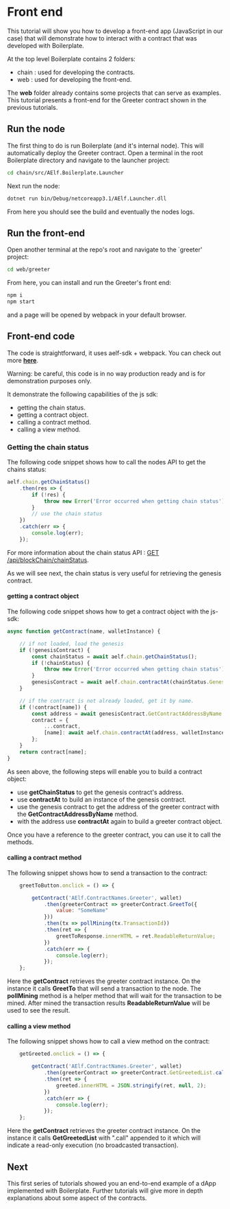 # Front end

This tutorial will show you how to develop a front-end app (JavaScript in our case) that will demonstrate how to interact with a contract that was developed with Boilerplate. 

At the top level Boilerplate contains 2 folders:
- chain : used for developing the contracts.
- web : used for developing the front-end.

The **web** folder already contains some projects that can serve as examples. This tutorial presents a front-end for the Greeter contract shown in the previous tutorials.

## Run the node

The first thing to do is run Boilerplate (and it's internal node). This will automatically deploy the Greeter contract. Open a terminal in the root Boilerplate directory and navigate to the launcher project:

```bash
cd chain/src/AElf.Boilerplate.Launcher
```

Next run the node:

```bash
dotnet run bin/Debug/netcoreapp3.1/AElf.Launcher.dll
```

From here you should see the build and eventually the nodes logs.

## Run the front-end

Open another terminal at the repo's root and navigate to the `greeter' project:

```bash
cd web/greeter
```

From here, you can install and run the Greeter's front end:

```bash
npm i
npm start
```

and a page will be opened by webpack in your default browser.

## Front-end code

The code is straightforward, it uses aelf-sdk + webpack. You can check out more [**here**](https://github.com/AElfProject/aelf-sdk.js).

Warning: be careful, this code is in no way production ready and is for demonstration purposes only.

It demonstrate the following capabilities of the js sdk:
- getting the chain status.
- getting a contract object.
- calling a contract method.
- calling a view method.

### Getting the chain status

The following code snippet shows how to call the nodes API to get the chains status:

```javascript
aelf.chain.getChainStatus()
    .then(res => {
        if (!res) {
            throw new Error('Error occurred when getting chain status');
        }
        // use the chain status
    })
    .catch(err => {
        console.log(err);
    });
```

For more information about the chain status API : [GET /api/blockChain/chainStatus](https://docs.aelf.io/v/docs-csharp-sdk/reference#get-the-current-status-of-the-block-chain).

As we will see next, the chain status is very useful for retrieving the genesis contract.

#### getting a contract object

The following code snippet shows how to get a contract object with the js-sdk:

```javascript
async function getContract(name, walletInstance) {

    // if not loaded, load the genesis
    if (!genesisContract) {
        const chainStatus = await aelf.chain.getChainStatus();
        if (!chainStatus) {
            throw new Error('Error occurred when getting chain status');
        }
        genesisContract = await aelf.chain.contractAt(chainStatus.GenesisContractAddress, walletInstance);
    }

    // if the contract is not already loaded, get it by name.
    if (!contract[name]) {
        const address = await genesisContract.GetContractAddressByName.call(sha256(name));
        contract = {
            ...contract,
            [name]: await aelf.chain.contractAt(address, walletInstance)
        };
    }
    return contract[name];
}
```

As seen above, the following steps will enable you to build a contract object:
- use **getChainStatus** to get the genesis contract's address.
- use **contractAt** to build an instance of the genesis contract.
- use the genesis contract to get the address of the greeter contract with the **GetContractAddressByName** method.
- with the address use **contractAt** again to build a greeter contract object.

Once you have a reference to the greeter contract, you can use it to call the methods.

#### calling a contract method

The following snippet shows how to send a transaction to the contract:

```javascript
    greetToButton.onclick = () => {

        getContract('AElf.ContractNames.Greeter', wallet)
            .then(greeterContract => greeterContract.GreetTo({
                value: "SomeName"
            }))
            .then(tx => pollMining(tx.TransactionId))
            .then(ret => {
                greetToResponse.innerHTML = ret.ReadableReturnValue;
            })
            .catch(err => {
                console.log(err);
            });
    };
```

Here the **getContract** retrieves the greeter contract instance. On the instance it calls **GreetTo** that will send a transaction to the node. The **pollMining** method is a helper method that will wait for the transaction to be mined. After mined the transaction results **ReadableReturnValue** will be used to see the result.

#### calling a view method

The following snippet shows how to call a view method on the contract:

```javascript
    getGreeted.onclick = () => {

        getContract('AElf.ContractNames.Greeter', wallet)
            .then(greeterContract => greeterContract.GetGreetedList.call())
            .then(ret => {
                greeted.innerHTML = JSON.stringify(ret, null, 2);
            })
            .catch(err => {
                console.log(err);
            });
    };
```

Here the **getContract** retrieves the greeter contract instance. On the instance it calls **GetGreetedList** with ".call" appended to it which will indicate a read-only execution (no broadcasted transaction).

## Next

This first series of tutorials showed you an end-to-end example of a dApp implemented with Boilerplate. Further tutorials will give more in depth explanations about some aspect of the contracts.